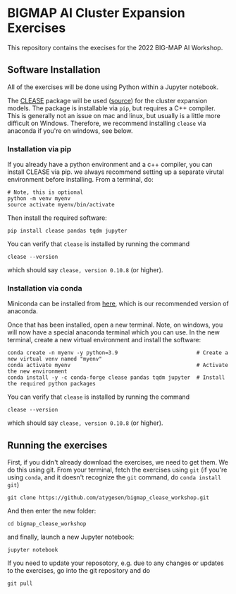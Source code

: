 # BIGMAP AI Cluster Expansion Exercises
This repository contains the execises for the 2022 BIG-MAP AI Workshop.

## Software Installation
All of the exercises will be done using Python within a Jupyter notebook.

The [CLEASE](https://clease.readthedocs.io) package will be used ([source](https://gitlab.com/computationalmaterials/clease)) for the cluster expansion models. The package is installable via `pip`, but requires a C++ compiler. This is generally not an issue on mac and linux, but usually is a little more difficult on Windows. Therefore, we recommend installing `clease` via anaconda if you're on windows, see below.

### Installation via pip
If you already have a python environment and a c++ compiler, you can install CLEASE via pip. we always recommend setting up a separate virutal environment before installing. From a terminal, do:

```shell
# Note, this is optional
python -m venv myenv
source activate myenv/bin/activate
```

Then install the required software:

```shell
pip install clease pandas tqdm jupyter
```
You can verify that `clease` is installed by running the command
```shell
clease --version
```
which should say `clease, version 0.10.8` (or higher).
### Installation via conda
Miniconda can be installed from [here](https://docs.conda.io/projects/conda/en/latest/user-guide/install/index.html), which is our recommended version of anaconda.

Once that has been installed, open a new terminal. Note, on windows, you will now have a special anaconda terminal which you can use. In the new terminal, create a new virtual environment and install the software:

```shell
conda create -n myenv -y python=3.9                         # Create a new virtual venv named "myenv"
conda activate myenv                                        # Activate the new environment
conda install -y -c conda-forge clease pandas tqdm jupyter  # Install the required python packages
```
You can verify that `clease` is installed by running the command
```shell
clease --version
```
which should say `clease, version 0.10.8` (or higher).

## Running the exercises
First, if you didn't already download the exercises, we need to get them. We do this using git. From your terminal, fetch the exercises using `git` (if you're using `conda`, and it doesn't recognize the `git` command, do `conda install git`)
```shell
git clone https://github.com/atygesen/bigmap_clease_workshop.git
```
And then enter the new folder:
```shell
cd bigmap_clease_workshop
```
and finally, launch a new Jupyter notebook:
```shell
jupyter notebook
```

If you need to update your reposotory, e.g. due to any changes or updates to the exercises, go into the git repository and do
```shell
git pull
```
